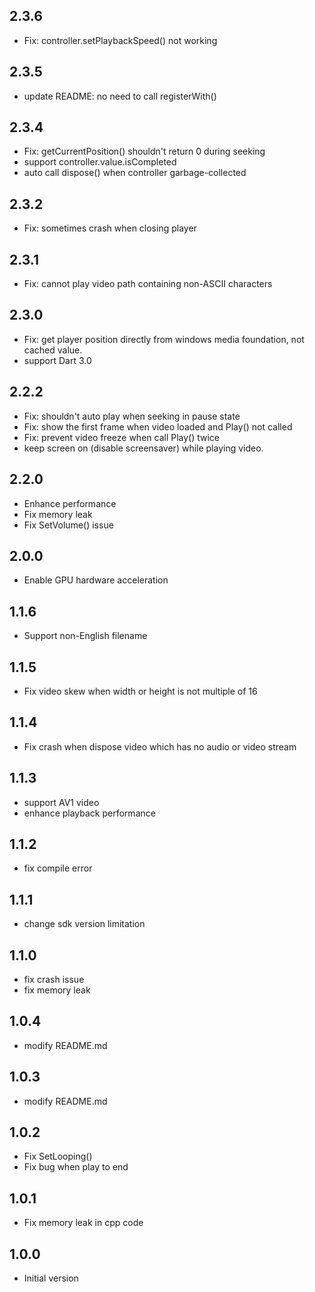 ## 2.3.6

* Fix: controller.setPlaybackSpeed() not working

## 2.3.5

* update README: no need to call registerWith()

## 2.3.4

* Fix: getCurrentPosition() shouldn't return 0 during seeking
* support controller.value.isCompleted
* auto call dispose() when controller garbage-collected

## 2.3.2

* Fix: sometimes crash when closing player

## 2.3.1

* Fix: cannot play video path containing non-ASCII characters

## 2.3.0
* Fix: get player position directly from windows media foundation, not cached value.
* support Dart 3.0

## 2.2.2

* Fix: shouldn't auto play when seeking in pause state
* Fix: show the first frame when video loaded and Play() not called
* Fix: prevent video freeze when call Play() twice
* keep screen on (disable screensaver) while playing video.

## 2.2.0

* Enhance performance
* Fix memory leak
* Fix SetVolume() issue

## 2.0.0

* Enable GPU hardware acceleration

## 1.1.6

* Support non-English filename

## 1.1.5

* Fix video skew when width or height is not multiple of 16

## 1.1.4

* Fix crash when dispose video which has no audio or video stream

## 1.1.3

* support AV1 video
* enhance playback performance

## 1.1.2

* fix compile error

## 1.1.1

* change sdk version limitation

## 1.1.0

* fix crash issue
* fix memory leak

## 1.0.4

* modify README.md

## 1.0.3

* modify README.md

## 1.0.2

* Fix SetLooping()
* Fix bug when play to end

## 1.0.1

* Fix memory leak in cpp code

## 1.0.0

* Initial version
